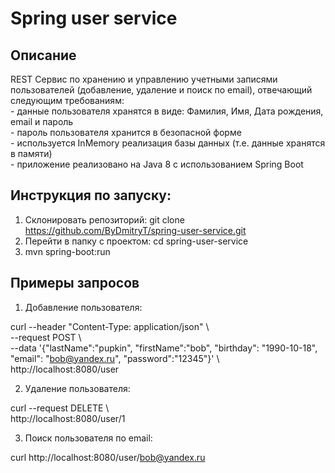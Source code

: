 # Spring user service

## Описание
REST Сервис по хранению и управлению учетными записями
пользователей (добавление, удаление и поиск по email), отвечающий следующим
требованиям: \
    - данные пользователя хранятся в виде: Фамилия, Имя, Дата рождения, email и
пароль \
    - пароль пользователя хранится в безопасной форме \
    - используется InMemory реализация базы данных (т.е. данные хранятся в памяти) \
    - приложение реализовано на Java 8 с использованием Spring Boot

## Инструкция по запуску:
1. Склонировать репозиторий: git clone https://github.com/ByDmitryT/spring-user-service.git
2. Перейти в папку с проектом: cd spring-user-service
3. mvn spring-boot:run

## Примеры запросов

1. Добавление пользователя:

curl --header "Content-Type: application/json" \\\
 --request POST \\\
 --data '{"lastName":"pupkin", "firstName":"bob", "birthday": "1990-10-18", "email": "bob@yandex.ru", "password":"12345"}' \\\
 http://localhost:8080/user
 
2. Удаление пользователя:

curl --request DELETE \\\
 http://localhost:8080/user/1
 
3. Поиск пользователя по email:

curl http://localhost:8080/user/bob@yandex.ru
